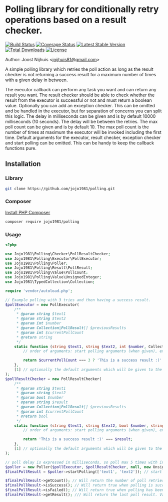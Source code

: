 Polling library for conditionally retry operations based on a result checker.
=====================

[![Build Status](https://travis-ci.com/jojo1981/polling.svg?branch=master)](https://travis-ci.com/jojo1981/polling)
[![Coverage Status](https://coveralls.io/repos/github/jojo1981/polling/badge.svg)](https://coveralls.io/github/jojo1981/polling)
[![Latest Stable Version](https://poser.pugx.org/jojo1981/polling/v/stable)](https://packagist.org/packages/jojo1981/polling)
[![Total Downloads](https://poser.pugx.org/jojo1981/polling/downloads)](https://packagist.org/packages/jojo1981/polling)
[![License](https://poser.pugx.org/jojo1981/polling/license)](https://packagist.org/packages/jojo1981/polling)

Author: Joost Nijhuis <[jnijhuis81@gmail.com](mailto:jnijhuis81@gmail.com)>

A simple polling library which retries the poll action as long as the result checker is not returning a success result for a maximum number of times with a given delay in between.

The executor callback can perform any task you want and can return any result you want.
The result checker should be able to check whether the result from the executor is successful or not and must return a boolean value.
Optionally you can add an exception checker. This can be omitted and be handled in the executor, but for separation of concerns you can split this logic.
The delay in milliseconds can be given and is by default 10000 milliseconds (10 seconds). The delay will be between the retries.
The max poll count can be given and is by default 10. The max poll count is the number of times at maximum the executor will be invoked including the first time.
Default arguments for the executor, result checker, exception checker and start polling can be omitted. This can be handy to keep the callback functions pure.

## Installation

### Library

```bash
git clone https://github.com/jojo1981/polling.git
```

### Composer

[Install PHP Composer](https://getcomposer.org/doc/00-intro.md)

```bash
composer require jojo1981/polling
```

### Usage

```php
<?php

use Jojo1981\Polling\Checker\PollResultChecker;
use Jojo1981\Polling\Executor\PollExecutor;
use Jojo1981\Polling\Poller;
use Jojo1981\Polling\Result\PollResult;
use Jojo1981\Polling\Value\PollCount;
use Jojo1981\Polling\Value\UnsignedInteger;
use Jojo1981\TypedCollection\Collection;

require 'vendor/autoload.php';

// Example polling with 3 tries and then having a success result.
$pollExecutor = new PollExecutor(
    /**
     * @param string $text1
     * @param string $text2
     * @param int $number
     * @param Collection|PollResult[] $previousResults
     * @param int $currentPollCount
     * @return string
     */
    static function (string $text1, string $text2, int $number, Collection $previousResults, int $currentPollCount): string {
        // order of arguments: start polling arguments (when given), executor arguments (when given), $previousResults and $currentPollCount.

        return $currentPollCount === 3 ? 'This is a success result :)' : 'We are not yet there :(';
    },
    [1] // optionally the default arguments which will be given to the poll executor callback
);
$pollResultChecker = new PollResultChecker(
    /**
     * @param string $text1
     * @param string $text2
     * @param bool $number
     * @param string $result
     * @param Collection|PollResult[] $previousResults
     * @param int $currentPollCount
     * @return bool
     */
    static function (string $text1, string $text2, bool $number, string $result, Collection $previousResults, int $currentPollCount): bool {
        // order of arguments: start polling arguments (when given), executor arguments (when given), $previousResults and $currentPollCount.

        return 'This is a success result :)' === $result;
    },
    [1] // optionally the default arguments which will be given to the poll result checker callback
);

// poll delay is expressed in milliseconds, so poll max 5 times with in between 5 seconds delay.
$poller = new Poller($pollExecutor, $pollResultChecker, null, new UnsignedInteger(5000), new PollCount(5));
$finalPollResult = $poller->startPolling(['text1', 'text2']); // start polling with optionally some default arguments

$finalPollResult->getCount(); // Will return the number of poll retries including the first one. Value: 3 in this case.
$finalPollResult->isSuccess(); // Will return true when polling is succeeded. Value true in this case.
$finalPollResult->isFailed(); // Will return true when polling has been failed. Value false in this case.
$finalPollResult->getResult(); /// Will return the last poll result. Value 'This is a success result :)' in this case.
```
